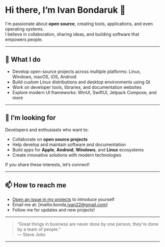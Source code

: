 # Hi there, I’m Ivan Bondaruk 👋

I'm passionate about **open source**, creating tools, applications, and even operating systems.  
I believe in collaboration, sharing ideas, and building software that empowers people.

---

## 🚀 What I do

- Develop open-source projects across multiple platforms: Linux, Windows, macOS, iOS, Android  
- Build custom Linux distributions and desktop environments using Qt  
- Work on developer tools, libraries, and documentation websites  
- Explore modern UI frameworks: WinUI, SwiftUI, Jetpack Compose, and more

---

## 🤝 I’m looking for

Developers and enthusiasts who want to:

- Collaborate on **open source projects**  
- Help develop and maintain software and documentation  
- Build apps for **Apple**, **Android**, **Windows**, and **Linux** ecosystems  
- Create innovative solutions with modern technologies  

If you share these interests, let’s connect!

---

## 📫 How to reach me

- [Open an issue in my projects](https://github.com/Ivan-Bondaruk/.github/issues/new) to introduce yourself  
- Email me at: [mailto:bonda,ivan22@gmail.com]  
- Follow me for updates and new projects!

---

> “Great things in business are never done by one person; they're done by a team of people.”  
> — Steve Jobs

---
